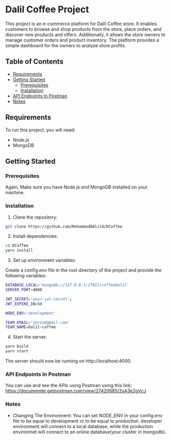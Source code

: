 # Dalil Coffee Project

This project is an e-commerce platform for Dalil Coffee store. It enables customers to browse and shop products from the store, place orders, and discover new products and offers. Additionally, it allows the store owners to manage customer orders and product inventory. The platform provides a simple dashboard for the owners to analyze store profits.

## Table of Contents

- [Requirements](#requirements)
- [Getting Started](#getting-started)
  - [Prerequisites](#prerequisites)
  - [Installation](#installation)
- [API Endpoints In Postman](#api-endpoints-in-postman)
- [Notes](#notes)
## Requirements

To run this project, you will need:

- Node.js
- MongoDB

## Getting Started

### Prerequisites

Again, Make sure you have Node.js and MongoDB installed on your machine.

### Installation
1. Clone the repository:

```bash
git clone https://github.com/MohammadDAlil0/DCoffee
```
2. Install dependencies:
```bash
cd DCoffee
yarn install
```
3. Set up environment variables:

Create a config.env file in the root directory of the project and provide the following variables: 
```bash
DATABASE_LOCAL='mongodb://127.0.0.1:27017/coffeeDalil'
SERVER_PORT=4000

JWT_SECRET='your-jwt-secret';
JWT_EXPIRE_IN=5d

NODE_ENV='development'

TEAM_EMAIL='zeros@gmail.com'
TEAM_NAME=Dalil-coffee
```
4. Start the server:
```bash
yarn build
yarn start
```
The server should now be running on http://localhost:4000.

### API Endpoints In Postman
You can use and see the APIs using Postman using this link: https://documenter.getpostman.com/view/27420685/2sA3e2gVcJ

### Notes

- Changing The Environment: You can set NODE_ENV in your config.env file to be equal to development or to be equal to production. developer environment will connect to a local database, while the production environmet will connect to an online database(your cluster in mongodb).
